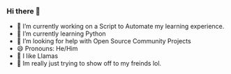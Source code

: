 ### Hi there 👋

<!--
**TheLlamainator/TheLlamainator** is a ✨ _special_ ✨ repository because its `README.md` (this file) appears on your GitHub profile.

Here are some ideas to get you started:

- 🔭 I’m currently working on a Script to Automate my learning experience.
- 🌱 I’m currently learning Python
- 🤔 I’m looking for help with Open Source Community Projects
- 😄 Pronouns: He/Him
-->
- 🔭 I’m currently working on a Script to Automate my learning experience.
- 🌱 I’m currently learning Python
- 🤔 I’m looking for help with Open Source Community Projects
- 😄 Pronouns: He/Him
- 🦙 I like Llamas
- 🌴 Im really just trying to show off to my freinds lol.
